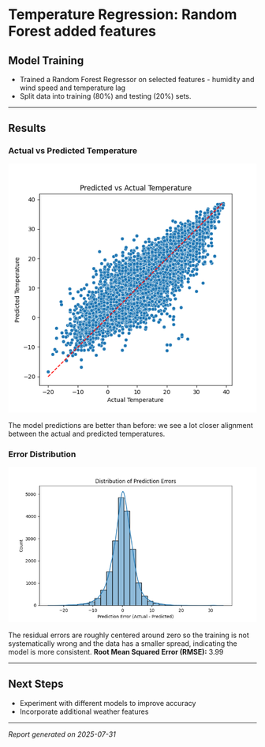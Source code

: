 # Temperature Regression: Random Forest added features

## Model Training
- Trained a Random Forest Regressor on selected features - humidity and wind speed and temperature lag
- Split data into training (80%) and testing (20%) sets.

---

## Results

### Actual vs Predicted Temperature
![Actual vs Predicted](actualvspredicted.png)

The model predictions are better than before: we see a lot closer alignment between the actual and predicted temperatures.


### Error Distribution
![Error Distribution](errorspread.png)

The residual errors are roughly centered around zero so the training is not systematically wrong and the data has a smaller spread, indicating the model is more consistent.
**Root Mean Squared Error (RMSE):** 3.99

---

## Next Steps
- Experiment with different models to improve accuracy
- Incorporate additional weather features

---

*Report generated on 2025-07-31*
